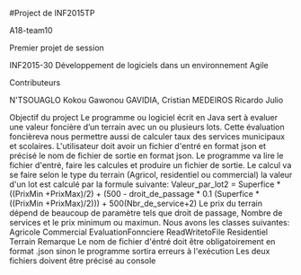 #Project de INF2015TP

A18-team10

Premier projet de session

INF2015-30 Développement de logiciels dans un environnement Agile

Contributeurs

N'TSOUAGLO Kokou Gawonou
GAVIDIA, Cristian
MEDEIROS Ricardo Julio

Objectif du project
Le programme ou logiciel écrit en Java sert à evaluer une valeur foncière d’un terrain avec un ou plusieurs lots.
Cette évaluation foncièreva nous permettre aussi de calculer taux des services municipaux et scolaires. L'utilisateur
doit avoir un fichier d'entré en format json et précisé le nom de fichier de sortie en format json. Le programme 
va lire le fichier d'entré, faire les calcules et produire un fichier de sortie. Le calcul va se faire selon 
le type du terrain (Agricol, residentiel ou commercial)
la valeur d'un lot est calculé par la formule suivante:
Valeur_par_lot2 = Superfice * ((PrixMin +PrixMax)/2) + (500 - droit_de_passage * 0.1 (Superfice * ((PrixMin +PrixMax)/2))) + 500(Nbr_de_service+2)
Le prix du terrain dépend de beaucoup de paramètre tels que droit de passage, Nombre de services et le prix minimum ou maximun.
Nous avons les classes suivantes:
Agricole
Commercial
EvaluationFonnciere
ReadWritetoFile
Residentiel
Terrain
Remarque
Le nom de fichier d'éntré doit être obligatoirement en format .json sinon le programme sortira erreurs à l'exécution Les deux fichiers doivent être précisé au console